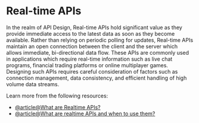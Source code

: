 # Real-time APIs

In the realm of API Design, Real-time APIs hold significant value as they provide immediate access to the latest data as soon as they become available. Rather than relying on periodic polling for updates, Real-time APIs maintain an open connection between the client and the server which allows immediate, bi-directional data flow. These APIs are commonly used in applications which require real-time information such as live chat programs, financial trading platforms or online multiplayer games. Designing such APIs requires careful consideration of factors such as connection management, data consistency, and efficient handling of high volume data streams.

Learn more from the following resources:

- [@article@What are Realtime APIs?](https://www.pubnub.com/guides/realtime-api/)
- [@article@What are realtime APIs and when to use them?](https://ably.com/topic/what-is-a-realtime-api)